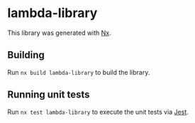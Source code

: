 # lambda-library

This library was generated with [Nx](https://nx.dev).

## Building

Run `nx build lambda-library` to build the library.

## Running unit tests

Run `nx test lambda-library` to execute the unit tests via [Jest](https://jestjs.io).
